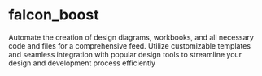 # falcon_boost

Automate the creation of design diagrams, workbooks, and all necessary code and files for a comprehensive feed. Utilize customizable templates and seamless integration with popular design tools to streamline your design and development process efficiently
